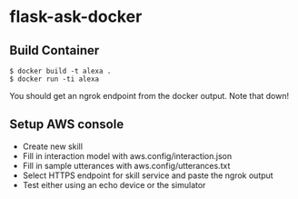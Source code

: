 # flask-ask-docker

## Build Container

```
$ docker build -t alexa .
$ docker run -ti alexa
```
You should get an ngrok endpoint from the docker output. Note that down!

## Setup AWS console

 * Create new skill
 * Fill in interaction model with aws.config/interaction.json
 * Fill in sample utterances with aws.config/utterances.txt
 * Select HTTPS endpoint for skill service and paste the ngrok output
 * Test either using an echo device or the simulator
